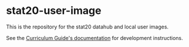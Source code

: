 # stat20-user-image

This is the repository for the stat20 datahub and local user images.

See the [Curriculum Guide's documentation](https://curriculum-guide.datahub.berkeley.edu/workflows/develop-docker-images) for development instructions.
